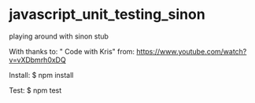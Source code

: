 # javascript_unit_testing_sinon

playing around with sinon stub

With thanks to: " Code with Kris"  from: https://www.youtube.com/watch?v=vXDbmrh0xDQ

Install: 
$ npm install

Test:
$ npm test
